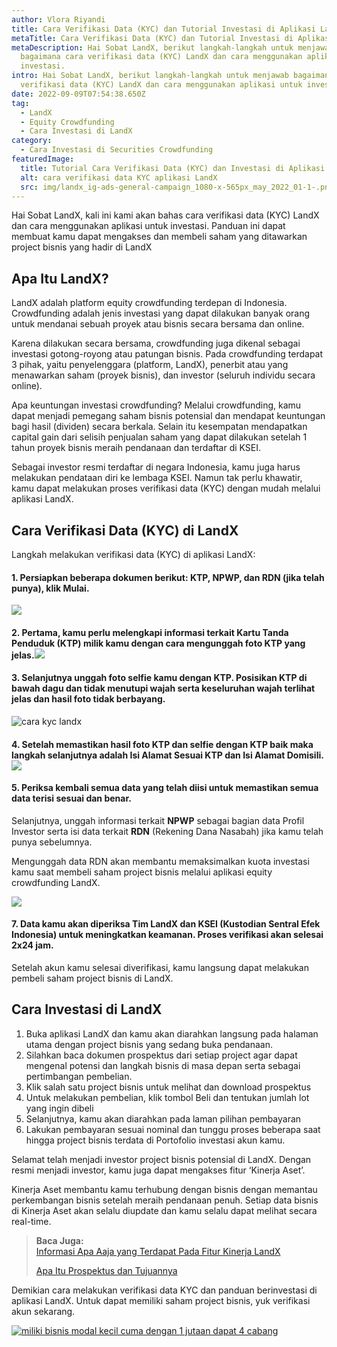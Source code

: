 ```yaml
---
author: Vlora Riyandi
title: Cara Verifikasi Data (KYC) dan Tutorial Investasi di Aplikasi LandX
metaTitle: Cara Verifikasi Data (KYC) dan Tutorial Investasi di Aplikasi LandX
metaDescription: Hai Sobat LandX, berikut langkah-langkah untuk menjawab
  bagaimana cara verifikasi data (KYC) LandX dan cara menggunakan aplikasi untuk
  investasi.
intro: Hai Sobat LandX, berikut langkah-langkah untuk menjawab bagaimana cara
  verifikasi data (KYC) LandX dan cara menggunakan aplikasi untuk investasi.
date: 2022-09-09T07:54:38.650Z
tag:
  - LandX
  - Equity Crowdfunding
  - Cara Investasi di LandX
category:
  - Cara Investasi di Securities Crowdfunding
featuredImage:
  title: Tutorial Cara Verifikasi Data (KYC) dan Investasi di Aplikasi LandX
  alt: cara verifikasi data KYC aplikasi LandX
  src: img/landx_ig-ads-general-campaign_1080-x-565px_may_2022_01-1-.png
---
```

Hai Sobat LandX, kali ini kami akan bahas cara verifikasi data (KYC) LandX dan cara menggunakan aplikasi untuk investasi. Panduan ini dapat membuat kamu dapat mengakses dan membeli saham yang ditawarkan project bisnis yang hadir di LandX

## Apa Itu LandX?

LandX adalah platform equity crowdfunding terdepan di Indonesia. Crowdfunding adalah jenis investasi yang dapat dilakukan banyak orang untuk mendanai sebuah proyek atau bisnis secara bersama dan online.

Karena dilakukan secara bersama, crowdfunding juga dikenal sebagai investasi gotong-royong atau patungan bisnis. Pada crowdfunding terdapat 3 pihak, yaitu penyelenggara (platform, LandX), penerbit atau yang menawarkan saham (proyek bisnis), dan investor (seluruh individu secara online).

Apa keuntungan investasi crowdfunding? Melalui crowdfunding, kamu dapat menjadi pemegang saham bisnis potensial dan mendapat keuntungan bagi hasil (dividen) secara berkala. Selain itu kesempatan mendapatkan capital gain dari selisih penjualan saham yang dapat dilakukan setelah 1 tahun proyek bisnis meraih pendanaan dan terdaftar di KSEI.

Sebagai investor resmi terdaftar di negara Indonesia, kamu juga harus melakukan pendataan diri ke lembaga KSEI. Namun tak perlu khawatir, kamu dapat melakukan proses verifikasi data (KYC) dengan mudah melalui aplikasi LandX.

## Cara Verifikasi Data (KYC) di LandX

Langkah melakukan verifikasi data (KYC) di aplikasi LandX:

#### 1. Persiapkan beberapa dokumen berikut: KTP, NPWP, dan RDN (jika telah punya), klik Mulai.

![](https://lh3.googleusercontent.com/2N-c2Loehr6DIrXi433WVSt_zchGuiIZYTV2eG7TYiccUAu0cu3zNbJLqDGrjQmVWFrxqIiBetPcLOX8wKwf-ePeNi6T-3fF-vC3y5T9r63TUe88pZVVShkyoUzVWjPXMI4XIdslAQHaJyVt-Ufs4py8Cjvm7Y24ZaTd63useIAahDLOZPy-_O7x8g)

#### 2. Pertama, kamu perlu melengkapi informasi terkait Kartu Tanda Penduduk (KTP) milik kamu dengan cara mengunggah foto KTP yang jelas.![](https://lh6.googleusercontent.com/HLSpHmiubGTwl0Ba-Dnb79ibLZa7BdXVkMNNzpqzOB-pqweXUsGpvmz1_kDrqsK3sWJDbDdN6YuAai81TDiRi_CbQ24D-RbCmrBsUHqP4LgUgIFPaTTKfZD_tr6-u_r_dDrkcKia_FTfXXJ6z5nDNBFz0JVUdYMY24pbyF3m17UW7TPszFVp4QHQHw)

#### 3. Selanjutnya unggah foto selfie kamu dengan KTP. Posisikan KTP di bawah dagu dan tidak menutupi wajah serta keseluruhan wajah terlihat jelas dan hasil foto tidak berbayang. 

![cara kyc landx](img/cara-kyc.png "cara kyc landx")

#### 4. Setelah memastikan hasil foto KTP dan selfie dengan KTP baik maka langkah selanjutnya adalah Isi Alamat Sesuai KTP dan Isi Alamat Domisili.![](https://lh5.googleusercontent.com/fLd3XbqWw7M6VxjebXWBF6mc7P6zzZaJ60XPrfvSR8pfijZyaUDz_kks979A2YUGlJVvzlUCv6r3uIDEDyib1eV-kSXzbIPfp046PJ_huDnkeidgENWO5rlLrtyUsWV-c0PgJfBN0kFP-ZEspjmvn-g8TdZ9-z7oXptOVhq47eooZ5YbsILjfOSufg)

#### 5. Periksa kembali semua data yang telah diisi untuk memastikan semua data terisi sesuai dan benar.

Selanjutnya, unggah informasi terkait **NPWP** sebagai bagian data Profil Investor serta isi data terkait **RDN** (Rekening Dana Nasabah) jika kamu telah punya sebelumnya.

Mengunggah data RDN akan membantu memaksimalkan kuota investasi kamu saat membeli saham project bisnis melalui aplikasi equity crowdfunding LandX.   

![](https://lh5.googleusercontent.com/U7XQIqlS5WAjKT2S6O7LOhvJbUTQShK1DeFBmPKLH_z6X9x7brSD7N2J4bOwI1pwBJCxbq10D6sH7Fx6IKkIphDW2ke0ur-kcqzJcGagBlDoWZ8h7TNJeG7bdbY7NtZuQdjUlXvoQUbN8oXZBGLfHe8Sxeh3W_9L8vqD-IVyqeXdSOKOYKfMvNSSRQ)

#### 7. Data kamu akan diperiksa Tim LandX dan KSEI (Kustodian Sentral Efek Indonesia) untuk meningkatkan keamanan. Proses verifikasi akan selesai 2x24 jam.

Setelah akun kamu selesai diverifikasi, kamu langsung dapat melakukan pembeli saham project bisnis di LandX.

## Cara Investasi di LandX

1. Buka aplikasi LandX dan kamu akan diarahkan langsung pada halaman utama dengan project bisnis yang sedang buka pendanaan.
2. Silahkan baca dokumen prospektus dari setiap project agar dapat mengenal potensi dan langkah bisnis di masa depan serta sebagai pertimbangan pembelian.
3. Klik salah satu project bisnis untuk melihat dan download prospektus
4. Untuk melakukan pembelian, klik tombol Beli dan tentukan jumlah lot yang ingin dibeli
5. Selanjutnya, kamu akan diarahkan pada laman pilihan pembayaran 
6. Lakukan pembayaran sesuai nominal dan tunggu proses beberapa saat hingga project bisnis terdata di Portofolio investasi akun kamu.

Selamat telah menjadi investor project bisnis potensial di LandX. Dengan resmi menjadi investor, kamu juga dapat mengakses fitur ‘Kinerja Aset’. 

Kinerja Aset membantu kamu terhubung dengan bisnis dengan memantau perkembangan bisnis setelah meraih pendanaan penuh. Setiap data bisnis di Kinerja Aset akan selalu diupdate dan kamu selalu dapat melihat secara real-time.

> **B﻿aca Juga:**\
> [Informasi Apa Aaja yang Terdapat Pada Fitur Kinerja LandX](https://landx.id/blog/baru-nikmati-fitur-menarik-landx-apakah-itu-equity-crowdfunding/)
>
> [Apa Itu Prospektus dan Tujuannya](https://landx.id/blog/isi-prospektus-apa-pengertian-tujuan-dan-cara-membaca-prospektus/)

Demikian cara melakukan verifikasi data KYC dan panduan berinvestasi di aplikasi LandX. Untuk dapat memiliki saham project bisnis, yuk verifikasi akun sekarang.

[![miliki bisnis modal kecil cuma dengan 1 jutaan dapat 4 cabang ](https://accountgram-production.sfo2.cdn.digitaloceanspaces.com/landx_ghost/2021/11/jadi-owner-bisnis-hanya-1-jutaan-dengan-cuan-yang-sangat-menjanjikan.png)](https://app.landx.id/?utm_source=BLOGCONTENT&utm_medium=SEO&utm_campaign=SEO&utm_id=BLOGLANDX)